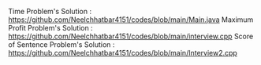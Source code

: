 Time Problem's Solution : https://github.com/Neelchhatbar4151/codes/blob/main/Main.java
Maximum Profit Problem's Solution : https://github.com/Neelchhatbar4151/codes/blob/main/interview.cpp
Score of Sentence Problem's Solution : https://github.com/Neelchhatbar4151/codes/blob/main/Interview2.cpp
